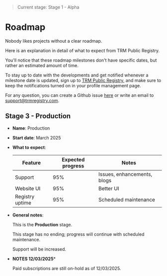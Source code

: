 > Current stage: Stage 1 - Alpha

# Roadmap

Nobody likes projects without a clear roadmap.

Here is an explanation in detail of what to expect from TRM Public Registry.

You'll notice that these roadmap milestones don't have specific dates, but rather an estimated amount of time.

To stay up to date with the developments and get notified whenever a milestone date is updated, sign up to [TRM Public Registry](https://trmregistry.com), and make sure to keep the notifications turned on in your profile management page.

For any question, you can create a Github issue [here](https://github.com/RegestaItalia/trm-docs) or write an email to [support@trmregistry.com](mailto:support@trmregistry.com).

## Stage 3 - Production

- **Name**: Production
- **Start date**: March 2025
- **What to expect**:

    | Feature           | Expected progress | Notes                                                   |
    | ----------------- | ----------------- | ------------------------------------------------------- |
    | Support           | 95%               | Issues, enhancements, blogs                             |
    | Website UI        | 95%               | Better UI                                               |
    | Registry uptime   | 95%               | Scheduled maintenance                                   |
- **General notes**:

    This is the **Production** stage.
    
    This stage has no ending; progress will continue with scheduled maintenance.
    
    Support will be increased.
- **NOTES 12/03/2025***

    Paid subscriptions are still on-hold as of 12/03/2025.
